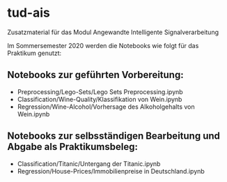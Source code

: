 # tud-ais
Zusatzmaterial für das Modul Angewandte Intelligente Signalverarbeitung


Im Sommersemester 2020 werden die Notebooks wie folgt für das Praktikum genutzt:

## Notebooks zur geführten Vorbereitung:
* Preprocessing/Lego-Sets/Lego Sets Preprocessing.ipynb
* Classification/Wine-Quality/Klassifikation von Wein.ipynb
* Regression/Wine-Alcohol/Vorhersage des Alkoholgehalts von Wein.ipynb

## Notebooks zur selbsständigen Bearbeitung und Abgabe als Praktikumsbeleg:
* Classification/Titanic/Untergang der Titanic.ipynb
* Regression/House-Prices/Immobilienpreise in Deutschland.ipynb
